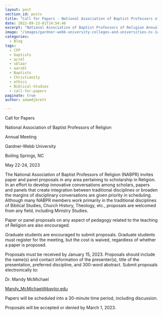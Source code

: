 ```yaml
---
layout: post
section_id: posts
title: "Call for Papers - National Association of Baptist Professors of Religion"
date: 2022-09-13-01T14:54:46
excerpt: "National Association of Baptist Professors of Religion Annual Meeting at Gardner Webb Uniersity, May 22-24 2023"
image: "/images/gardner-webb-university-colleges-and-universities-nc-1440.jpg"
categories:
  - Blog
tags:
  - CFP
  - baptists
  - acrel
  - sblaar
  - aarsbl
  - Baptists
  - Christianity
  - ethics
  - Biblical-Studies
  - call-for-papers
paginate: true
author: adamdjbrett

---
```


Call for Papers

National Association of Baptist Professors of Religion

Annual Meeting

Gardner-Webb University

Boiling Springs, NC

May 22-24, 2023

The National Association of Baptist Professors of Religion (NABPR) invites paper and panel proposals in any area pertaining to scholarship in Religion. In an effort to develop innovative conversations among scholars, papers and panels that create integration between traditional disciplines or broaden the margins of disciplinary conversations are given priority in scheduling. Although many NABPR members work primarily in the traditional disciplines of Biblical Studies, Church History, Theology, etc., proposals are welcomed from any field, including Ministry Studies.

Paper or panel proposals on any aspect of pedagogy related to the teaching of Religion are also encouraged.

Graduate students are encouraged to submit proposals. Graduate students must register for the meeting, but the cost is waived, regardless of whether a paper is proposed.

Proposals must be received by January 15, 2023. Proposals should include the name(s) and contact information of the presenter(s), title of the presentation, preferred discipline, and 300-word abstract. Submit proposals electronically to:

Dr. Mandy McMichael

[Mandy_McMichael@baylor.edu](mailto:Mandy_McMichael@baylor.edu)

Papers will be scheduled into a 30-minute time period, including discussion.

Proposals will be accepted or denied by March 1, 2023.